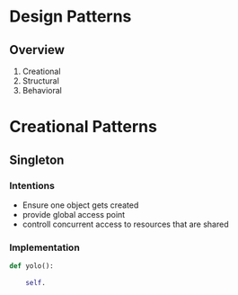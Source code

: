 # Design Patterns

## Overview
1. Creational
2. Structural
3. Behavioral

# Creational Patterns


## Singleton 

### Intentions
- Ensure one object gets created
- provide global access point
- controll concurrent access to resources that are shared

### Implementation

~~~ python
def yolo():
	
	self.
~~~